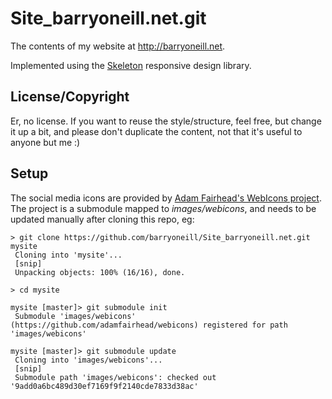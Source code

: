 # Site_barryoneill.net.git #

The contents of my website at <a href="http://barryoneill.net">http://barryoneill.net</a>.  

Implemented using the <a href="getskeleton.com">Skeleton</a> responsive design library. 

## License/Copyright ##

Er, no license.  If you want to reuse the style/structure, feel free, but change it up a bit, and please 
don't duplicate the content, not that it's useful to anyone but me :)

## Setup ##

The social media icons are provided by <a href="">Adam Fairhead's WebIcons project</a>.  The project
is a submodule mapped to *images/webicons*, and needs to be updated manually after cloning this repo, eg:

```
> git clone https://github.com/barryoneill/Site_barryoneill.net.git mysite
 Cloning into 'mysite'...
 [snip]
 Unpacking objects: 100% (16/16), done.

> cd mysite

mysite [master]> git submodule init
 Submodule 'images/webicons' (https://github.com/adamfairhead/webicons) registered for path 'images/webicons'

mysite [master]> git submodule update
 Cloning into 'images/webicons'...
 [snip]
 Submodule path 'images/webicons': checked out '9add0a6bc489d30ef7169f9f2140cde7833d38ac'
```



